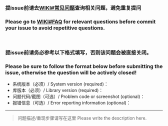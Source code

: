 ### 提issue前请去[**WIKI#常见问题**](https://www.yuque.com/razerdp/basepopup/dgf6ry)查询相关问题，避免重复提问
### Please go to [**WIKI#FAQ**](https://www.yuque.com/razerdp/basepopup/dgf6ry) for relevant questions before commit your issue to avoid repetitive questions.

<br>

### 提issue前请务必参考以下格式填写，否则该问题会被直接关闭。
### Please be sure to follow the format below before submitting the issue, otherwise the question will be actively closed!

 - 系统版本（必须）/ System version (required)：
 - 库版本（必须）/ Library version (required)：
 - 问题代码/截图（可选）/ Problem code or screenshot (optional)：
 - 报错信息（可选）/ Error reporting information (optional)：

---

> 问题描述/重现步骤请写在这里
> Please write the description here.
